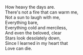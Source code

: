 How heavy the days are.  
There's not a fire that can warm me,  
Not a sun to laugh with me,  
Everything bare,  
Everything cold and merciless,  
And even the beloved, clear  
Stars look desolately down,  
Since I learned in my heart that  
Love can die.
